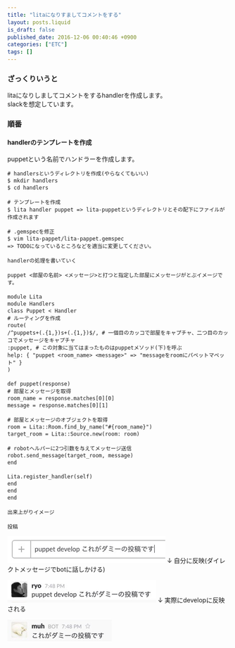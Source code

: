 ```yaml
---
title: "litaになりすましてコメントをする"
layout: posts.liquid
is_draft: false
published_date: 2016-12-06 00:40:46 +0900
categories: ["ETC"]
tags: []
---
```


### ざっくりいうと
litaになりしましてコメントをするhandlerを作成します。  
slackを想定しています。

### 順番
#### handlerのテンプレートを作成
puppetという名前でハンドラーを作成します。

    # handlersというディレクトリを作成(やらなくてもいい)
    $ mkdir handlers
    $ cd handlers

    # テンプレートを作成
    $ lita handler puppet => lita-puppetというディレクトリとその配下にファイルが作成されます

    # .gemspecを修正
    $ vim lita-pappet/lita-pappet.gemspec
    => TODOになっているところなどを適当に変更してください。

    handlerの処理を書いていく

    puppet <部屋の名前> <メッセージ>と打つと指定した部屋にメッセージがとぶイメージです。

    module Lita
    module Handlers
    class Puppet < Handler
    # ルーティングを作成
    route(
    /^puppets+(.{1,})s+(.{1,})$/, # 一個目のカッコで部屋をキャプチャ、二つ目のカッコでメッセージをキャプチャ
    :puppet, # この対象に当てはまったものはpuppetメソッド(下)を呼ぶ
    help: { "puppet <room_name> <message>" => "messageをroomにパペットマペット" }
    )

    def puppet(response)
    # 部屋とメッセージを取得
    room_name = response.matches[0][0]
    message = response.matches[0][1]

    # 部屋とメッセージのオブジェクトを取得
    room = Lita::Room.find_by_name("#{room_name}")
    target_room = Lita::Source.new(room: room)

    # robotヘルパーに2つ引数を与えてメッセージ送信
    robot.send_message(target_room, message)
    end

    Lita.register_handler(self)
    end
    end
    end

    出来上がりイメージ

    投稿

 <img class="in_article" src="/public/images/2017/09/8b633-0bfatyuritj9kuuz7.jpg">    ↓
    自分に反映(ダイレクトメッセージでbotに話しかける)

 <img class="in_article" src="/public/images/2017/09/73b12-0-jq1mqqcrmznhyhe.jpg">    ↓
    実際にdevelopに反映される

 <img class="in_article" src="/public/images/2017/09/c3eef-0mhkqzkognza4btbv.jpg">
